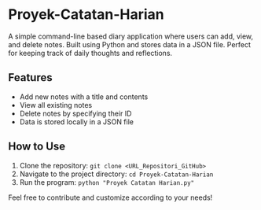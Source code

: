 # Proyek-Catatan-Harian
A simple command-line based diary application where users can add, view, and delete notes. Built using Python and stores data in a JSON file. Perfect for keeping track of daily thoughts and reflections.

## Features

- Add new notes with a title and contents
- View all existing notes
- Delete notes by specifying their ID
- Data is stored locally in a JSON file

## How to Use

1. Clone the repository: `git clone <URL_Repositori_GitHub>`
2. Navigate to the project directory: `cd Proyek-Catatan-Harian`
3. Run the program: `python "Proyek Catatan Harian.py"`

Feel free to contribute and customize according to your needs!

